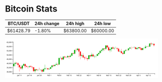 # Bitcoin Stats

BTC/USDT|24h change|24h high|24h low|
|---|---|---|---|
|$61428.79|-1.80%|$63800.00|$60000.00|

<img src="./chart.svg">
